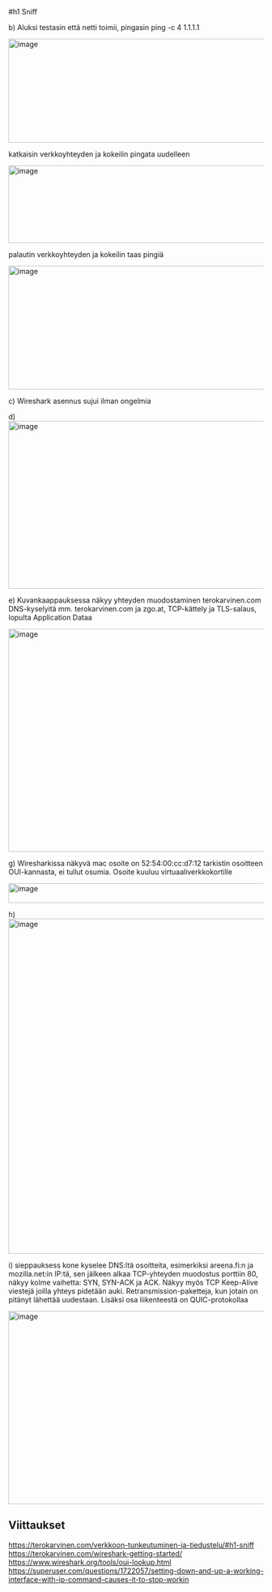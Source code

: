 #h1 Sniff

b)	Aluksi testasin että netti toimii, pingasin ping -c 4 1.1.1.1 

 <img width="864" height="205" alt="image" src="https://github.com/user-attachments/assets/408fe336-a39c-410a-86b7-56e2e9ad68fb" />

katkaisin verkkoyhteyden ja kokeilin pingata uudelleen

<img width="919" height="153" alt="image" src="https://github.com/user-attachments/assets/f348b8ba-5a2f-4c35-bdd8-08eebd51e807" />

 
palautin verkkoyhteyden ja kokeilin taas pingiä
 
<img width="869" height="244" alt="image" src="https://github.com/user-attachments/assets/1d6b384b-9271-416b-95a7-d34e13e21630" />

c)	Wireshark asennus sujui ilman ongelmia

d)	 
<img width="1004" height="331" alt="image" src="https://github.com/user-attachments/assets/ef9c7bac-99f7-4f97-9510-e6469b4b2b3b" />



e)	Kuvankaappauksessa näkyy yhteyden muodostaminen terokarvinen.com
DNS-kyselyitä mm. terokarvinen.com ja zgo.at, TCP-kättely ja TLS-salaus, lopulta Application Dataa

 <img width="1004" height="440" alt="image" src="https://github.com/user-attachments/assets/c58491cc-cc1c-48f0-a12e-4311b6ea4de1" />


g)	Wiresharkissa näkyvä mac osoite on 52:54:00:cc:d7:12 tarkistin osoitteen OUI-kannasta, ei tullut osumia. Osoite kuuluu virtuaaliverkkokortille

<img width="548" height="39" alt="image" src="https://github.com/user-attachments/assets/3fd4435b-9cb7-4e66-a10a-dd2ec704f6eb" />

 
h)	<img width="1004" height="661" alt="image" src="https://github.com/user-attachments/assets/a21faef8-f3f8-434e-8e3d-9677ca61777c" />

 
i)	sieppauksess kone kyselee DNS:ltä osoitteita, esimerkiksi areena.fi:n ja mozilla.net:in IP:tä, sen jälkeen alkaa TCP-yhteyden muodostus porttiin 80, näkyy kolme vaihetta: SYN, SYN-ACK ja ACK. Näkyy myös TCP Keep-Alive viestejä joilla yhteys pidetään auki. Retransmission-paketteja, kun jotain on pitänyt lähettää uudestaan. Lisäksi osa liikenteestä on QUIC-protokollaa

<img width="1004" height="381" alt="image" src="https://github.com/user-attachments/assets/eec532ba-89ad-402a-a230-9044e2657bf6" />


## Viittaukset

https://terokarvinen.com/verkkoon-tunkeutuminen-ja-tiedustelu/#h1-sniff
https://terokarvinen.com/wireshark-getting-started/
https://www.wireshark.org/tools/oui-lookup.html
https://superuser.com/questions/1722057/setting-down-and-up-a-working-interface-with-ip-command-causes-it-to-stop-workin





